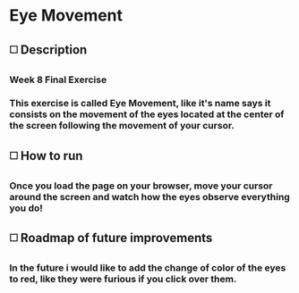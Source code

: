 # Eye Movement

## :white_medium_square: Description
### Week 8 Final Exercise
### This exercise is called Eye Movement, like it's name says it consists on the movement of the eyes located at the center of the screen following the movement of your cursor.


## :white_medium_square: How to run
### Once you load the page on your browser, move your cursor around the screen and watch how the eyes observe everything you do! 

## :white_medium_square: Roadmap of future improvements
### In the future i would like to add the change of color of the eyes to red, like they were furious if you click over them.
